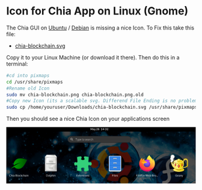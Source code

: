 # Icon for Chia App on Linux (Gnome)

The Chia GUI on [Ubuntu](https://www.ubuntu.com) / [Debian](https://www.debian.org) is missing a nice Icon. To Fix this take this file:

- [chia-blockchain.svg](files/chia-blockchain.svg)

Copy it to your Linux Machine (or download it there). Then do this in a terminal:

```bash
#cd into pixmaps
cd /usr/share/pixmaps
#Rename old Icon
sudo mv chia-blockchain.png chia-blockchain.png.old
#Copy new Icon (its a scalable svg. Differend File Ending is no problem)
sudo cp /home/youruser/Downloads/chia-blockchain.svg /usr/share/pixmaps
```

Then you should see a nice Chia Icon on your applications screen

![](chia_icon_screenshot.png)